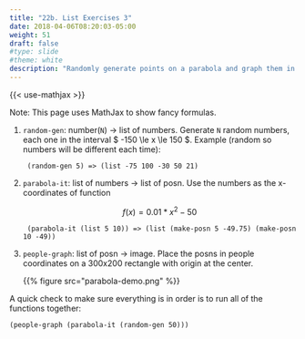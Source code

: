 ```yaml
---
title: "22b. List Exercises 3"
date: 2018-04-06T08:20:03-05:00
weight: 51
draft: false
#type: slide
#theme: white
description: "Randomly generate points on a parabola and graph them in people coordinates."
---
```

{{< use-mathjax >}}

Note: This page uses MathJax to show fancy formulas.

1. `random-gen`: number(`N`) -> list of numbers. Generate `N` random
   numbers, each one in the interval $ -150 \le x \le 150 $. Example (random so numbers will be different each time):

        (random-gen 5) => (list -75 100 -30 50 21)

2. `parabola-it`: list of numbers -> list of posn. Use the numbers as the x-coordinates of function

    $$  f(x) = 0.01 * x^2 - 50 $$

        (parabola-it (list 5 10)) => (list (make-posn 5 -49.75) (make-posn 10 -49))

3. `people-graph`: list of posn -> image. Place the posns in people coordinates on a 300x200 rectangle with origin at the center.

    {{% figure src="parabola-demo.png" %}}

A quick check to make sure everything is in order is to run all of the functions together:

    (people-graph (parabola-it (random-gen 50)))
    
